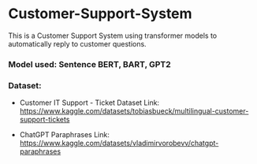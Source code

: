 # Customer-Support-System
This is a Customer Support System using transformer models to automatically reply to customer questions.

### Model used: Sentence BERT, BART, GPT2

### Dataset:

- Customer IT Support - Ticket Dataset
Link: https://www.kaggle.com/datasets/tobiasbueck/multilingual-customer-support-tickets

- ChatGPT Paraphrases
Link: https://www.kaggle.com/datasets/vladimirvorobevv/chatgpt-paraphrases